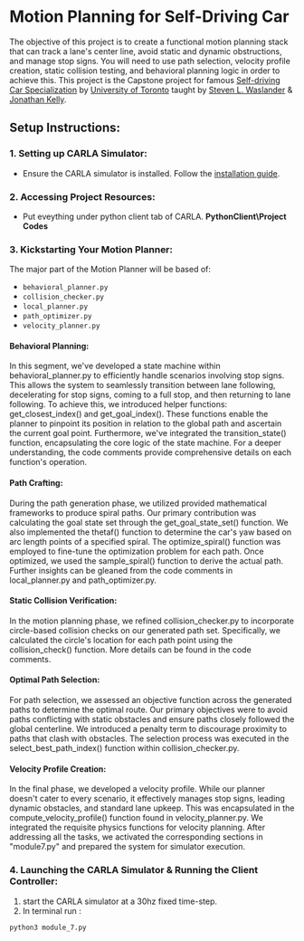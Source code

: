 # Motion Planning for Self-Driving Car

The objective of this project is to create a functional motion planning stack that can track a lane's center line, avoid static and dynamic obstructions, and manage stop signs. You will need to use path selection, velocity profile creation, static collision testing, and behavioral planning logic in order to achieve this. This project is the Capstone project for famous <a href="https://www.coursera.org/specializations/self-driving-cars?action=enroll">Self-driving Car Specialization</a> by <a href= "https://www.utoronto.ca/">University of Toronto</a> taught by <a href="https://www.trailab.utias.utoronto.ca/stevenwaslander">Steven L. Waslander</a> & <a href="https://scholar.google.com/citations?user=KtSR8_0AAAAJ&hl=en">Jonathan Kelly</a>.


## Setup Instructions:

### **1. Setting up CARLA Simulator:**

- Ensure the CARLA simulator is installed. Follow the <a href="https://carla.readthedocs.io/en/latest/start_quickstart/#carla-installation">installation guide</a>.

### **2. Accessing Project Resources:**

- Put eveything under python client tab of CARLA. **PythonClient\Project Codes**

### **3. Kickstarting Your Motion Planner:**

The major part of the Motion Planner will be based of:
- `behavioral_planner.py`
- `collision_checker.py`
- `local_planner.py`
- `path_optimizer.py`
- `velocity_planner.py`

#### **Behavioral Planning**:

In this segment, we've developed a state machine within behavioral_planner.py to efficiently handle scenarios involving stop signs. This allows the system to seamlessly transition between lane following, decelerating for stop signs, coming to a full stop, and then returning to lane following. To achieve this, we introduced helper functions: get_closest_index() and get_goal_index(). These functions enable the planner to pinpoint its position in relation to the global path and ascertain the current goal point. Furthermore, we've integrated the transition_state() function, encapsulating the core logic of the state machine. For a deeper understanding, the code comments provide comprehensive details on each function's operation.

#### **Path Crafting**:

During the path generation phase, we utilized provided mathematical frameworks to produce spiral paths. Our primary contribution was calculating the goal state set through the get_goal_state_set() function. We also implemented the thetaf() function to determine the car's yaw based on arc length points of a specified spiral. The optimize_spiral() function was employed to fine-tune the optimization problem for each path. Once optimized, we used the sample_spiral() function to derive the actual path. Further insights can be gleaned from the code comments in local_planner.py and path_optimizer.py.

#### **Static Collision Verification**:

In the motion planning phase, we refined collision_checker.py to incorporate circle-based collision checks on our generated path set. Specifically, we calculated the circle's location for each path point using the collision_check() function. More details can be found in the code comments.

#### **Optimal Path Selection**:

For path selection, we assessed an objective function across the generated paths to determine the optimal route. Our primary objectives were to avoid paths conflicting with static obstacles and ensure paths closely followed the global centerline. We introduced a penalty term to discourage proximity to paths that clash with obstacles. The selection process was executed in the select_best_path_index() function within collision_checker.py.

#### **Velocity Profile Creation**:

In the final phase, we developed a velocity profile. While our planner doesn't cater to every scenario, it effectively manages stop signs, leading dynamic obstacles, and standard lane upkeep. This was encapsulated in the compute_velocity_profile() function found in velocity_planner.py. We integrated the requisite physics functions for velocity planning. After addressing all the tasks, we activated the corresponding sections in "module7.py" and prepared the system for simulator execution.

### **4. Launching the CARLA Simulator & Running the Client Controller:**

1. start the CARLA simulator at a 30hz fixed time-step.
2. In terminal run :
```
python3 module_7.py
```

